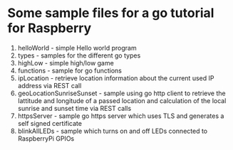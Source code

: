 # Some sample files for a go tutorial for Raspberry

1. helloWorld - simple Hello world program
2. types - samples for the different go types
3. highLow - simple high/low game
4. functions - sample for go functions
5. ipLocation - retrieve location information about the current used IP address via REST call
6. geoLocationSunriseSunset - sample using go http client to retrieve the lattitude and longitude of a passed location and calculation of the local sunrise and sunset time via REST calls
7. httpsServer - sample go https server which uses TLS and generates a self signed certificate
8. blinkAllLEDs - sample which turns on and off LEDs connected to RaspberryPi GPIOs
